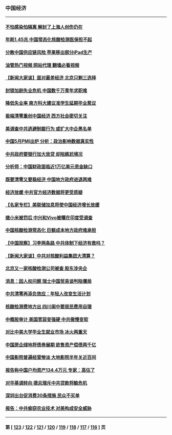 ### 中国经济
---
#### [不怕感染怕隔离 解封了上海人创伤仍在](../../pages/ncid283/n13750182.md?06020445) 
#### [年耗1.45兆 中国常态化核酸检测医保担不起](../../pages/ncid283/n13750242.md?06020445) 
#### [分散中国供应链风险 苹果移出部分iPad生产](../../pages/ncid283/n13750185.md?06020445) 
#### [油管热门视频 网站代理 翻墙必看视频](http://209.222.30.114:81/youtube.html?06020445)
#### [【新闻大家谈】面对最差经济 北京只剩三选择](../../pages/ncid283/n13750218.md?06020445) 
#### [封锁加剧失业危机 中国数千万青年求职难](../../pages/ncid283/n13750007.md?06020445) 
#### [降低失业率 南方科大建议准学生延期毕业惹议](../../pages/ncid283/n13749716.md?06020445) 
#### [极端清零重创中国经济 西方社会密切关注](../../pages/ncid283/n13749627.md?06020445) 
#### [美调查中共逃避制裁行为 或扩大中企黑名单](../../pages/ncid283/n13749587.md?06020445) 
#### [中国5月PMI出炉 分析：政治影响数据真实性](../../pages/ncid283/n13749371.md?06020445) 
#### [中共政府要银行加大放贷 却陷尴尬境况](../../pages/ncid283/n13749486.md?06020445) 
#### [分析师：中国财政面临近1万亿美元资金缺口](../../pages/ncid283/n13749225.md?06020445) 
#### [既要清零又要稳经济 中国地方政府进退两难](../../pages/ncid283/n13749183.md?06020445) 
#### [经济放缓 中共官方经济数据将更受质疑](../../pages/ncid283/n13748931.md?06020445) 
#### [【名家专栏】美联储加息将使中国经济增长放缓](../../pages/ncid283/n13748603.md?06020445) 
#### [继小米被罚后 中兴和Vivo被曝在印度受调查](../../pages/ncid283/n13748792.md?06020445) 
#### [中国核酸检测常态化 巨额成本地方政府难承担](../../pages/ncid283/n13748745.md?06020445) 
#### [【中国观察】习李两条路 中共体制下经济有救吗？](../../pages/ncid283/n13748574.md?06020445) 
#### [【新闻大家谈】中共对核酸利益集团大清算？](../../pages/ncid283/n13748668.md?06020445) 
#### [北京又一家核酸检测公司被查 股东涉央企](../../pages/ncid283/n13748205.md?06020445) 
#### [消息：因人权问题 瑞士中国贸易谈判陷僵局](../../pages/ncid283/n13748201.md?06020445) 
#### [中共清零再添负效应：年轻人改变生活计划](../../pages/ncid283/n13748102.md?06020445) 
#### [核酸检测费地方出 四川阆中要居民费用自理](../../pages/ncid283/n13747265.md?06020445) 
#### [中概股审计 美国宽容变强硬 中共傲慢变软](../../pages/ncid283/n13747819.md?06020445) 
#### [对比中美大学毕业生就业市场 冰火两重天](../../pages/ncid283/n13747528.md?06020445) 
#### [中国房企绿地将债券展期 欲售资产偿债两千亿](../../pages/ncid283/n13747588.md?06020445) 
#### [中国影院普遍经营惨淡 大地影院半年关近百间](../../pages/ncid283/n13747568.md?06020445) 
#### [报告称中国户均资产134.4万元 专家：高估了](../../pages/ncid283/n13747372.md?06020445) 
#### [对华基调转向 德总理斥中共贷款将酿危机](../../pages/ncid283/n13747475.md?06020445) 
#### [深圳出台促消费30条措施 民众不买单](../../pages/ncid283/n13747351.md?06020445) 
#### [报告：中共偷窃农业技术 对美构成安全威胁](../../pages/ncid283/n13747006.md?06020445) 

---
#### 第 [ [123](./123.md?06020445) / [122](./122.md?06020445) / [121](./121.md?06020445) / [120](./120.md?06020445) / [119](./119.md?06020445) / [118](./118.md?06020445) / [117](./117.md?06020445) / [116](./116.md?06020445) ] 页
